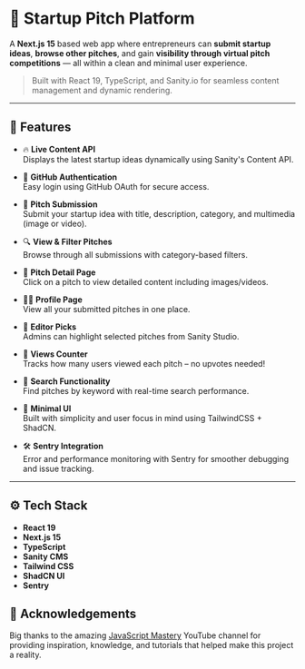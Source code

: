 # 🚀 Startup Pitch Platform

A **Next.js 15** based web app where entrepreneurs can **submit startup ideas**, **browse other pitches**, and gain **visibility through virtual pitch competitions** — all within a clean and minimal user experience.

> Built with React 19, TypeScript, and Sanity.io for seamless content management and dynamic rendering.

---

## 🤖 Features

- 🔥 **Live Content API**  
  Displays the latest startup ideas dynamically using Sanity's Content API.

- 🔐 **GitHub Authentication**  
  Easy login using GitHub OAuth for secure access.

- 📝 **Pitch Submission**  
  Submit your startup idea with title, description, category, and multimedia (image or video).

- 🔍 **View & Filter Pitches**  
  Browse through all submissions with category-based filters.

- 📄 **Pitch Detail Page**  
  Click on a pitch to view detailed content including images/videos.

- 🙋‍♂️ **Profile Page**  
  View all your submitted pitches in one place.

- 🌟 **Editor Picks**  
  Admins can highlight selected pitches from Sanity Studio.

- 👀 **Views Counter**  
  Tracks how many users viewed each pitch – no upvotes needed!

- 🔎 **Search Functionality**  
  Find pitches by keyword with real-time search performance.

- 🧼 **Minimal UI**  
  Built with simplicity and user focus in mind using TailwindCSS + ShadCN.

- 🛠️ **Sentry Integration**  
  Error and performance monitoring with Sentry for smoother debugging and issue tracking.

---

## ⚙️ Tech Stack

- **React 19**
- **Next.js 15**
- **TypeScript**
- **Sanity CMS**
- **Tailwind CSS**
- **ShadCN UI**
- **Sentry**

## 🙏 Acknowledgements

Big thanks to the amazing [JavaScript Mastery](https://www.youtube.com/@javascriptmastery) YouTube channel for providing inspiration, knowledge, and tutorials that helped make this project a reality.
